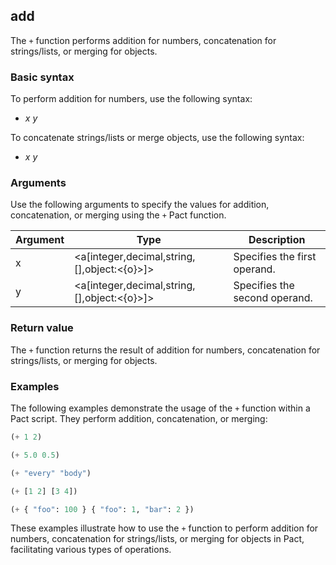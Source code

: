 ## add
The `+` function performs addition for numbers, concatenation for strings/lists, or merging for objects.

### Basic syntax

To perform addition for numbers, use the following syntax:

+ *x* *y*

To concatenate strings/lists or merge objects, use the following syntax:

+ *x* *y*

### Arguments

Use the following arguments to specify the values for addition, concatenation, or merging using the `+` Pact function.

| Argument | Type | Description |
| --- | --- | --- |
| x | <a[integer,decimal,string,[<l>],object:<{o}>]> | Specifies the first operand. |
| y | <a[integer,decimal,string,[<l>],object:<{o}>]> | Specifies the second operand. |

### Return value

The `+` function returns the result of addition for numbers, concatenation for strings/lists, or merging for objects.

### Examples

The following examples demonstrate the usage of the `+` function within a Pact script. They perform addition, concatenation, or merging:

```lisp
(+ 1 2)
```
```lisp
(+ 5.0 0.5)
```
```lisp
(+ "every" "body")
```
```lisp
(+ [1 2] [3 4])
```
```lisp
(+ { "foo": 100 } { "foo": 1, "bar": 2 })
```

These examples illustrate how to use the `+` function to perform addition for numbers, concatenation for strings/lists, or merging for objects in Pact, facilitating various types of operations.
